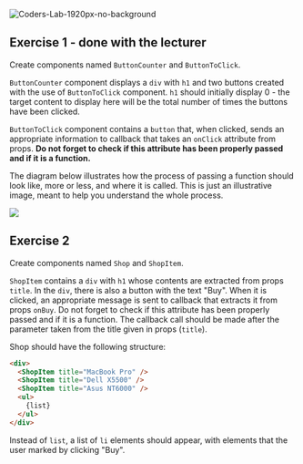 ![Coders-Lab-1920px-no-background](https://user-images.githubusercontent.com/30623667/104709394-2cabee80-571f-11eb-9518-ea6a794e558e.png)


## Exercise 1 - done with the lecturer

Create components named `ButtonCounter` and `ButtonToClick`.

`ButtonCounter` component displays a `div` with `h1` and two buttons created with the use of `ButtonToClick` component. `h1` should initially display 0 - the target content to display here will be the total number of times the buttons have been clicked.

`ButtonToClick` component contains a `button` that, when clicked, sends an appropriate information to callback that takes an `onClick` attribute from props. **Do not forget to check if this attribute has been properly passed and if it is a function.**

The diagram below illustrates how the process of passing a function should look like, more or less, and where it is called. This is just an illustrative image, meant to help you understand the whole process.

![](images/example.jpg)


## Exercise 2

Create components named `Shop` and `ShopItem`.

`ShopItem` contains a `div` with `h1` whose contents are extracted from props `title`. In the `div`, there is also a button with the text "Buy". When it is clicked, an appropriate message is sent to callback that extracts it from props `onBuy`. Do not forget to check if this attribute has been properly passed and if it is a function. The callback call should be made after the parameter taken from the title given in props (`title`).

Shop should have the following structure:

```html
<div>
  <ShopItem title="MacBook Pro" />
  <ShopItem title="Dell X5500" />
  <ShopItem title="Asus NT6000" />
  <ul>
    {list}
  </ul>           
</div>        
```
Instead of `list`, a list of `li` elements should appear, with elements that the user marked by clicking "Buy".
